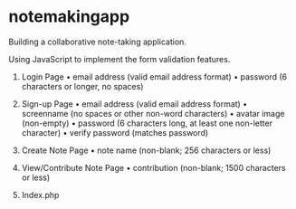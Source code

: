 # notemakingapp

Building a collaborative note-taking application. 

Using JavaScript to  implement the  form  validation  features. 

1.  Login  Page •  email  address  (valid  email  address  format) •  password  (6  characters  or  longer, no  spaces) 

2.  Sign-up  Page •  email  address  (valid  email  address  format) •  screenname  (no  spaces  or  other  non-word  characters) •  avatar  image  (non-empty) •       password  (6  characters  long,  at  least  one  non-letter character) •  verify  password  (matches  password) 

3.  Create  Note  Page •  note  name  (non-blank;  256  characters  or  less) 

4.  View/Contribute  Note  Page •  contribution  (non-blank;  1500  characters  or  less) 

5.  Index.php
